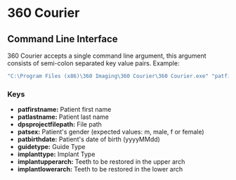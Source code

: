 # 360 Courier


## Command Line Interface

360 Courier accepts a single command line argument, this argument consists of semi-colon separated key value pairs.
Example:

```cmd
"C:\Program Files (x86)\360 Imaging\360 Courier\360 Courier.exe" "patfirstname=Jennifer;patlastname=Brown;patsex=female;dpsprojectfilepath=D:\cases\35741 - brown, jennifer.dps;"
```

### Keys

* **patfirstname:** Patient first name
* **patlastname:** Patient last name
* **dpsprojectfilepath:** File path
* **patsex:** Patient's gender (expected values: m, male, f or female)
* **patbirthdate:** Patient's date of birth (yyyyMMdd)
* **guidetype:** Guide Type
* **implanttype:** Implant Type
* **implantupperarch:** Teeth to be restored in the upper arch
* **implantlowerarch:** Teeth to be restored in the lower arch

